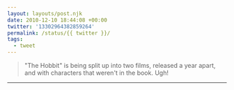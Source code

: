 ```yaml
---
layout: layouts/post.njk
date: 2010-12-10 18:44:08 +00:00
twitter: '13302964382859264'
permalink: /status/{{ twitter }}/
tags: 
  - tweet
---
```


> "The Hobbit" is being split up into two films, released a year apart, and with characters that weren't in the book. Ugh!

---
